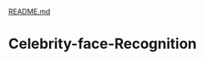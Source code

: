 [README.md](https://github.com/rajeshsingh123/Celebrity-face-Recognition/files/10392888/README.md)
# Celebrity-face-Recognition
